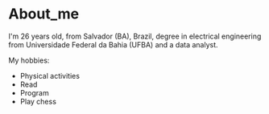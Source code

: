 # About_me
 
 I'm 26 years old, from Salvador (BA), Brazil, degree in electrical engineering from Universidade Federal da Bahia (UFBA) and a data analyst.

My hobbies:

* Physical activities
* Read
* Program
* Play chess
